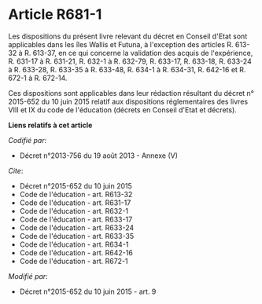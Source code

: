 # Article R681-1

Les dispositions du présent livre relevant du décret en Conseil d'Etat sont applicables dans les îles Wallis et Futuna, à
l'exception des articles R. 613-32 à R. 613-37, en ce qui concerne la validation des acquis de l'expérience, R. 631-17 à R.
631-21, R. 632-1 à R. 632-79, R. 633-17, R. 633-18, R. 633-24 à R. 633-28, R. 633-35 à R. 633-48, R. 634-1 à R. 634-31, R.
642-16 et R. 672-1 à R. 672-14. 

Ces dispositions sont applicables dans leur rédaction résultant du décret n° 2015-652 du 10 juin 2015 relatif aux
dispositions réglementaires des livres VIII et IX du code de l'éducation (décrets en Conseil d'Etat et décrets).

**Liens relatifs à cet article**

_Codifié par_:

  - Décret n°2013-756 du 19 août 2013 -  Annexe (V)

_Cite_:

  - Décret n°2015-652 du 10 juin 2015
  - Code de l'éducation - art. R613-32
  - Code de l'éducation - art. R631-17
  - Code de l'éducation - art. R632-1
  - Code de l'éducation - art. R633-17
  - Code de l'éducation - art. R633-24
  - Code de l'éducation - art. R633-35
  - Code de l'éducation - art. R634-1
  - Code de l'éducation - art. R642-16
  - Code de l'éducation - art. R672-1

_Modifié par_:

  - Décret n°2015-652 du 10 juin 2015 - art. 9
